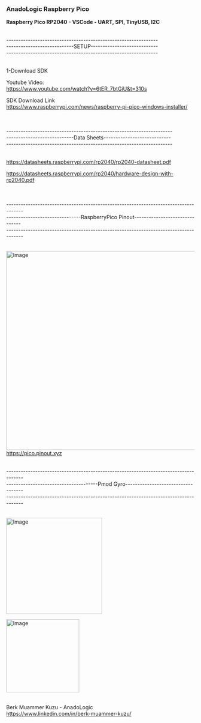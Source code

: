 ### AnadoLogic Raspberry Pico <br/>

**Raspberry Pico RP2040 - VSCode - UART, SPI, TinyUSB, I2C** <br/> <br/>


--------------------------------------------------------------- <br/>
----------------------------SETUP---------------------------- <br/>
--------------------------------------------------------------- <br/> <br/>


1-Download SDK <br/> 

Youtube Video: <br/> 
https://www.youtube.com/watch?v=6tER_7btGiU&t=310s <br/> 

SDK Download Link\
https://www.raspberrypi.com/news/raspberry-pi-pico-windows-installer/ <br/> <br/> <br/>



--------------------------------------------------------------------- <br/>
----------------------------Data Sheets---------------------------- <br/>
--------------------------------------------------------------------- <br/> <br/>


https://datasheets.raspberrypi.com/rp2040/rp2040-datasheet.pdf <br/>

https://datasheets.raspberrypi.com/rp2040/hardware-design-with-rp2040.pdf <br/> <br/> <br/>




------------------------------------------------------------------------------------- <br/>
-------------------------------RaspberryPico Pinout------------------------------- <br/>
------------------------------------------------------------------------------------- <br/> <br/>


<img width="530" alt="Image" src="https://github.com/user-attachments/assets/eccb8f15-3cfd-4111-ae7a-321f973056aa" />\
https://pico.pinout.xyz <br/> <br/>


------------------------------------------------------------------------------------- <br/>
--------------------------------------Pmod Gyro----------------------------------- <br/>
------------------------------------------------------------------------------------- <br/> <br/>


<img width="256" alt="Image" src="https://github.com/user-attachments/assets/94826334-864b-4826-b535-8c413edb676c" /> <br/>

<img width="195" alt="Image" src="https://github.com/user-attachments/assets/6bf9f52b-dbef-43ec-a0e3-3957afd902f8" /> <br/> <br/>

Berk Muammer Kuzu - AnadoLogic\
https://www.linkedin.com/in/berk-muammer-kuzu/

